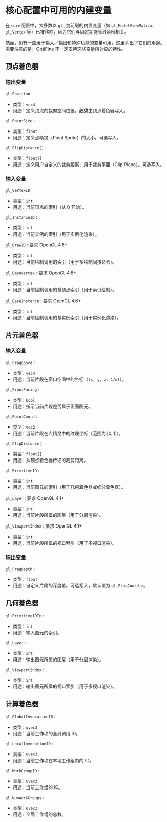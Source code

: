 # 核心配置中可用的内建变量

<tldr>

在 `core` 配置中，大多数以 `gl_` 为前缀的内置变量（如 `gl_ModelViewMatrix`、`gl_Vertex` 等）已被移除，因为它们与固定功能管线紧密相关。

然而，仍有一些用于输入／输出和特殊功能的变量可用，这里列出了它们的用途。需要注意的是，OptiFine 不一定支持这些变量所对应的特性。
</tldr>

## 顶点着色器

### 输出变量

`gl_Position`
:
  - 类型：`vec4`
  - 用途：定义顶点的裁剪空间位置。**必须**由顶点着色器写入。

`gl_PointSize`
:
  - 类型：`float`
  - 用途：定义点精灵（Point Sprite）的大小。可选写入。

`gl_ClipDistance[]`
:
  - 类型：`float[]`
  - 用途：定义用户自定义的裁剪距离，用于裁剪平面（Clip Plane）。可选写入。

### 输入变量

`gl_VertexID`
:
  - 类型：`int`
  - 用途：当前顶点的索引（从 0 开始）。

`gl_InstanceID`
:
  - 类型：`int`
  - 用途：当前实例的索引（用于实例化渲染）。

`gl_DrawID`
: 要求 OpenGL 4.6+
  - 类型：`int`
  - 用途：当前绘制调用的索引（用于多绘制间接命令）。

`gl_BaseVertex`
: 要求 OpenGL 4.6+
  - 类型：`int`
  - 用途：当前绘制调用的基顶点索引（用于索引绘制）。

`gl_BaseInstance`
: 要求 OpenGL 4.6+
  - 类型：`int`
  - 用途：当前绘制调用的基实例索引（用于实例化渲染）。

## 片元着色器

### 输入变量

`gl_FragCoord`
:
  - 类型：`vec4`
  - 用途：当前片段在窗口空间中的坐标（`(x, y, z, 1/w)`）。

`gl_FrontFacing`
:
  - 类型：`bool`
  - 用途：指示当前片段是否属于正面图元。

`gl_PointCoord`
:
  - 类型：`vec2`
  - 用途：当前片段在点精灵中的纹理坐标（范围为 $[0, 1]$）。

`gl_ClipDistance[]`
:
  - 类型：`float[]`
  - 用途：从顶点着色器传递的裁剪距离。

`gl_PrimitiveID`
:
  - 类型：`int`
  - 用途：当前图元的索引（用于几何着色器或细分着色器）。

`gl_Layer`
: 要求 OpenGL 4.1+
  - 类型：`int`
  - 用途：当前片段所属的图层（用于分层渲染）。

`gl_ViewportIndex`
: 要求 OpenGL 4.1+
  - 类型：`int`
  - 用途：当前片段所属的视口索引（用于多视口渲染）。

### 输出变量

`gl_FragDepth`
:
  - 类型：`float`
  - 用途：自定义片段的深度值。可选写入，默认值为 `gl_FragCoord.z`。

## 几何着色器

`gl_PrimitiveIDIn`
:
  - 类型：`int`
  - 用途：输入图元的索引。

`gl_Layer`
:
  - 类型：`int`
  - 用途：输出图元所属的图层（用于分层渲染）。

`gl_ViewportIndex`
:
  - 类型：`int`
  - 用途：输出图元所属的视口索引（用于多视口渲染）。

## 计算着色器

`gl_GlobalInvocationID`
:
  - 类型：`uvec3`
  - 用途：当前工作项的全局调用 ID。

`gl_LocalInvocationID`
:
  - 类型：`uvec3`
  - 用途：当前工作项在本地工作组内的 ID。

`gl_WorkGroupID`
:
  - 类型：`uvec3`
  - 用途：当前工作组的 ID。

`gl_NumWorkGroups`
:
  - 类型：`uvec3`
  - 用途：全局工作组的总数。
